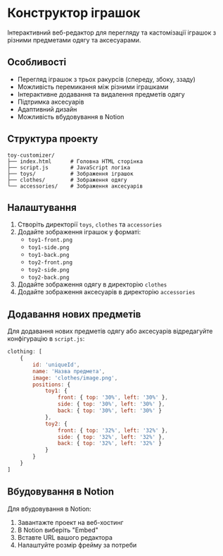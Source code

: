 # Конструктор іграшок

Інтерактивний веб-редактор для перегляду та кастомізації іграшок з різними предметами одягу та аксесуарами.

## Особливості

- Перегляд іграшок з трьох ракурсів (спереду, збоку, ззаду)
- Можливість перемикання між різними іграшками
- Інтерактивне додавання та видалення предметів одягу
- Підтримка аксесуарів
- Адаптивний дизайн
- Можливість вбудовування в Notion

## Структура проекту

```
toy-customizer/
├── index.html      # Головна HTML сторінка
├── script.js       # JavaScript логіка
├── toys/           # Зображення іграшок
├── clothes/        # Зображення одягу
└── accessories/    # Зображення аксесуарів
```

## Налаштування

1. Створіть директорії `toys`, `clothes` та `accessories`
2. Додайте зображення іграшок у форматі:
   - `toy1-front.png`
   - `toy1-side.png`
   - `toy1-back.png`
   - `toy2-front.png`
   - `toy2-side.png`
   - `toy2-back.png`
3. Додайте зображення одягу в директорію `clothes`
4. Додайте зображення аксесуарів в директорію `accessories`

## Додавання нових предметів

Для додавання нових предметів одягу або аксесуарів відредагуйте конфігурацію в `script.js`:

```javascript
clothing: [
    {
        id: 'uniqueId',
        name: 'Назва предмета',
        image: 'clothes/image.png',
        positions: {
            toy1: {
                front: { top: '30%', left: '30%' },
                side: { top: '30%', left: '30%' },
                back: { top: '30%', left: '30%' }
            },
            toy2: {
                front: { top: '32%', left: '32%' },
                side: { top: '32%', left: '32%' },
                back: { top: '32%', left: '32%' }
            }
        }
    }
]
```

## Вбудовування в Notion

Для вбудовування в Notion:

1. Завантажте проект на веб-хостинг
2. В Notion виберіть "Embed"
3. Вставте URL вашого редактора
4. Налаштуйте розмір фрейму за потреби
